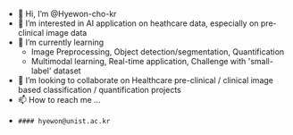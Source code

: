 - 👋 Hi, I’m @Hyewon-cho-kr
- 👀 I’m interested in AI application on heathcare data, especially on pre-clinical image data
- 🌱 I’m currently learning 
    -    Image Preprocessing, Object detection/segmentation, Quantification
    -    Multimodal learning, Real-time application, Challenge with 'small-label' dataset
- 💞️ I’m looking to collaborate on Healthcare pre-clinical / clinical image based classification / quantification projects
- 📫 How to reach me ...
-     #### hyewon@unist.ac.kr

<!---
Hyewon-cho-kr/Hyewon-cho-kr is a ✨ special ✨ repository because its `README.md` (this file) appears on your GitHub profile.
You can click the Preview link to take a look at your changes.
--->
